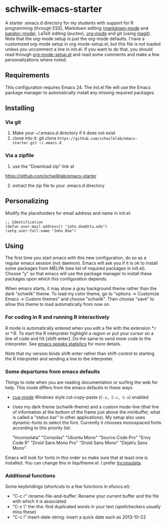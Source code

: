 schwilk-emacs-starter
=====================

A starter .emacs.d directory for my students with support for R programming (through ESS), Markdown editing ([markdown-mode][markdown-mode] and [pandoc-mode][pandoc-mode]), LaTeX editing (auctex), [org-mode][org-mode] and git (using [magit][magit]). Note that the org-mode setup is just the org-mode defaults. I have a customized org-mode setup in org-mode-setup.el, but this file is not loaded unless you uncomment a line in init.el. If you want to do that, you should read through [org-mode-setup.el](file:lisp/org-mode-setup.el) and read some comments and make a few personalizations where noted.

Requirements
------------

This configuration requires Emacs 24. The init.el file will use the Emacs package manager to automatically install any missing required packages.

Installing
----------

### Via git
1. Make your ~/.emacs.d directory if it does not exist
2. clone into it: git clone `https://github.com/schwilklab/emacs-starter.git ~/.emacs.d`

### Via a zipfile
1. use the "Download zip" link at

https://github.com/schwilklab/emacs-starter

2. extract the zip file to your .emacs.d directory

Personalizing
-------------
Modify the placeholders for email address and name in init.el:

    ;; Identification
    (defun user-mail-address() "john.doe@ttu.edu")
    (setq user-full-name "John Doe")

Using
-----

The first time you start emacs with this new configuration, do so as a regular emacs session (not daemon). Emacs will ask you if it is ok to install some packages from MELPA (see list of required packages in init.el). Choose "y" so that emacs will use the package manager to install these packages upon which this configuration depends.

When emacs starts, it may show a gray background theme rather than the dark "schwilk" theme. To load my color theme, go to "options -> Customize Emacs -> Custom themes" and choose "schwilk".  Then choose "save" to allow this theme to load automatically from now on.

### For coding in R and running R interactively

R mode is automatically entered when you edit a file with the extension *.r or *.R. To start the R interpreter highlight a region or put your cursor on
a line of code and hit [shift-enter]. Do the same to send more code to the interpreter. See [emacs speaks statistics][ess] for more details.

Note that my version binds shift-enter rather than shift-control to starting the R interpreter and sending a line to the interpreter.

### Some departures from emacs defaults

Things to note when you are reading documentation or surfing the web for help. This mode differs from the emacs defaults in these ways

* [cua-mode][cua-mode] Windows style cut-copy-paste (`C-x, C-c, C-v`) enabled
* Uses my dark theme (schwilk-theme) and a custom mode-line (that line of information at the bottom of the frame just above the minibuffer, what is called a "status bar" in other applications). My setup also uses dynamic-fonts to select the font. Currently it chooses monospaced fonts according to this priority list:

    "Inconsolata" "Consolas" "Ubuntu Mono" "Source Code Pro" "Envy Code R" "Droid Sans Mono Pro" "Droid Sans Mono" "DejaVu Sans Mono"
    
Emacs will look for fonts in this order so make sure that at least one is installed. You can change this in lisp/theme.el. I prefer [Inconsolata][inconsolata].

### Additional functions

Some keybindings (shortcuts to a few functions in efuncs.el):

* "C-c r"   rename-file-and-buffer: Rename your current buffer and the file with which it is associated
* "C-c \\"  the-the: find duplicated words in your text (spellcheckers usually miss these)
* "C-c i"   insert-date-string: insert a quick date such as 2013-10-22


[cua-mode]:http://www.emacswiki.org/CuaMode
[ess]:http://ess.r-project.org/
[inconsolata]:http://www.levien.com/type/myfonts/inconsolata.html
[magit]:https://github.com/magit/magit
[markdown-mode]:http://jblevins.org/projects/markdown-mode/
[org-mode]:http://orgmode.org/
[pandoc-mode]:http://joostkremers.github.io/pandoc-mode/
